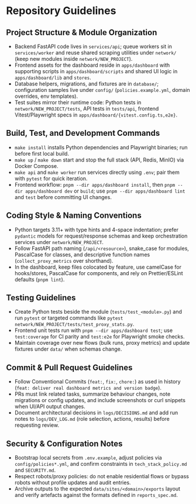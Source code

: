 # Repository Guidelines

## Project Structure & Module Organization
- Backend FastAPI code lives in `services/api`; queue workers sit in `services/worker` and reuse shared scraping utilities under `network/` (keep new modules inside `network/NEW_PROJECT`).
- Frontend assets for the dashboard reside in `apps/dashboard` with supporting scripts in `apps/dashboard/scripts` and shared UI logic in `apps/dashboard/lib` and `stores`.
- Database helpers, migrations, and fixtures are in `database/`; configuration samples live under `config/` (`policies.example.yml`, domain overrides, env templates).
- Test suites mirror their runtime code: Python tests in `network/NEW_PROJECT/tests`, API tests in `tests/api`, frontend Vitest/Playwright specs in `apps/dashboard/{vitest.config.ts,e2e}`.

## Build, Test, and Development Commands
- `make install` installs Python dependencies and Playwright binaries; run before first local build.
- `make up` / `make down` start and stop the full stack (API, Redis, MinIO) via Docker Compose.
- `make api` and `make worker` run services directly using `.env`; pair them with `pytest` for quick iteration.
- Frontend workflow: `pnpm --dir apps/dashboard install`, then `pnpm --dir apps/dashboard dev` or `build`; use `pnpm --dir apps/dashboard lint` and `test` before committing UI changes.

## Coding Style & Naming Conventions
- Python targets 3.11+ with type hints and 4-space indentation; prefer `pydantic` models for request/response schemas and keep orchestration services under `network/NEW_PROJECT`.
- Follow FastAPI path naming (`/api/<resource>`), snake_case for modules, PascalCase for classes, and descriptive function names (`collect_proxy_metrics` over shorthand).
- In the dashboard, keep files colocated by feature, use camelCase for hooks/stores, PascalCase for components, and rely on Prettier/ESLint defaults (`pnpm lint`).

## Testing Guidelines
- Create Python tests beside the module (`tests/test_<module>.py`) and run `pytest` or targeted commands like `pytest network/NEW_PROJECT/tests/test_proxy_stats.py`.
- Frontend unit tests run with `pnpm --dir apps/dashboard test`; use `test:coverage` for CI parity and `test:e2e` for Playwright smoke checks.
- Maintain coverage over new flows (bulk runs, proxy metrics) and update fixtures under `data/` when schemas change.

## Commit & Pull Request Guidelines
- Follow Conventional Commits (`feat:`, `fix:`, `chore:`) as used in history (`feat: deliver real dashboard metrics and version badge`).
- PRs must link related tasks, summarize behaviour changes, note migrations or config updates, and include screenshots or curl snippets when UI/API output changes.
- Document architectural decisions in `logs/DECISIONS.md` and add run notes to `logs/DEV_LOG.md` (role selection, actions, results) before requesting review.

## Security & Configuration Notes
- Bootstrap local secrets from `.env.example`, adjust policies via `config/policies*.yml`, and confirm constraints in `tech_stack_policy.md` and `SECURITY.md`.
- Respect robots/proxy policies: do not enable residential flows or bypass robots without profile updates and audit entries.
- Archive outputs to the expected `data/sites/<domain>/exports` layout and verify artefacts against the formats defined in `reports_spec.md`.
